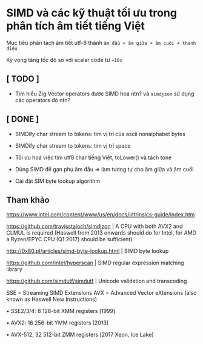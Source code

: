 # SIMD và các kỹ thuật tối ưu trong phân tích âm tiết tiếng Việt

Mục tiêu phân tách âm tiết utf-8 thành `âm đầu + âm giữa + âm cuối + thanh điệu`

Kỳ vọng tăng tốc độ so với scalar code từ `~10x`

## [ TODO ]

- Tìm hiểu Zig Vector operators được SIMD hoá ntn?
  và `simdjzon` sử dụng các operators đó ntn?

## [ DONE ]

- SIMDify char stream to tokens: tìm vị trí của ascii nonalphabet bytes

- SIMDify char stream to tokens: tìm vị trí space

- Tối ưu hoá việc tìm utf8 char tiếng Việt, toLower() và tách tone

- Dùng SIMD để gạn phụ âm đầu => làm tương tự cho âm giữa và âm cuối

- Cài đặt SIM byte lookup algorithm


## Tham khảo

https://www.intel.com/content/www/us/en/docs/intrinsics-guide/index.htm

https://github.com/travisstaloch/simdjzon | A CPU with both AVX2 and CLMUL is required (Haswell from 2013 onwards should do for Intel, for AMD a Ryzen/EPYC CPU (Q1 2017) should be sufficient).

http://0x80.pl/articles/simd-byte-lookup.html | SIMD byte lookup 

https://github.com/intel/hyperscan | SIMD regular expression matching library

https://github.com/simdutf/simdutf | Unicode validation and transcoding


SSE = Streaming SIMD Extensions
AVX = Advanced Vector eXtensions (also known as Haswell New Instructions)

• SSE2/3/4: 8 128-bit XMM registers [1999]

• AVX2:    16 256-bit YMM registers [2013]

• AVX-512, 32 512-bit ZMM registers [2017 Xeon, Ice Lake]